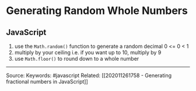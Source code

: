 # Generating Random Whole Numbers

## JavaScript
1. use the `Math.random()` function to generate a random decimal 0 <= 0 < 1
2. multiply by your ceiling i.e. if you want up to 10, multiply by 9
3. use `Math.floor()` to round down to a whole number

---
Source:
Keywords: #javascript 
Related: [[202011261758 - Generating fractional numbers in JavaScript]]